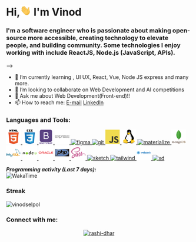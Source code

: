 

<h1 align="left">Hi,<img src="https://raw.githubusercontent.com/ABSphreak/ABSphreak/master/gifs/Hi.gif" width="30px" /> I'm Vinod</h1>
<h3 align="left"> I'm a software engineer who is passionate about making open-source more accessible, creating technology to elevate people, and building community. Some technologies I enjoy working with include ReactJS, Node.js (JavaScript, APIs). </h3>

<!-- <p align="left"> <img src="https://komarev.com/ghpvc/?username=Rashi1997&label=Profile%20views&color=0e75b6&style=flat" alt="" /> </p> -->

<!-- Here are some ideas to get you started:
--> -->

<!-- - 😻 I recently won the coderHack competition !.
- 🔭 I’m currently exploring AI and Web-Development, looking for opportunities to contribute to open source -->
- 🌱 I’m currently learning , UI UX, React, Vue, Node JS express and many more.
- 👯 I’m looking to collaborate on Web Development and AI competitions
- 💬 Ask me about Web Development(Front-end)!!
- 📫 How to reach me: [E-mail](mailto:vinodselpol@gmail.com?subject=[GitHub]%20Source%20Readme) [LinkedIn](https://www.linkedin.com/in/vinod-selpol/)

<h3 align="left">Languages and Tools:</h3>
<p align="left"> <a href="https://www.w3.org/html/" target="_blank"> <img src="https://raw.githubusercontent.com/devicons/devicon/master/icons/html5/html5-original-wordmark.svg" alt="html5" width="40" height="40"/> </a>  <a href="https://www.w3schools.com/css/" target="_blank"> <img src="https://raw.githubusercontent.com/devicons/devicon/master/icons/css3/css3-original-wordmark.svg" alt="css3" width="40" height="40"/> </a> <a href="https://getbootstrap.com" target="_blank"> <img src="https://raw.githubusercontent.com/devicons/devicon/master/icons/bootstrap/bootstrap-plain-wordmark.svg" alt="bootstrap" width="40" height="40"/> </a> <a href="https://expressjs.com" target="_blank"> <img src="https://raw.githubusercontent.com/devicons/devicon/master/icons/express/express-original-wordmark.svg" alt="express" width="40" height="40"/> </a> <a href="https://www.figma.com/" target="_blank"> <img src="https://www.vectorlogo.zone/logos/figma/figma-icon.svg" alt="figma" width="40" height="40"/> </a> </a> <a href="https://git-scm.com/" target="_blank"> <img src="https://www.vectorlogo.zone/logos/git-scm/git-scm-icon.svg" alt="git" width="40" height="40"/> </a>  <a href="https://developer.mozilla.org/en-US/docs/Web/JavaScript" target="_blank"> <img src="https://raw.githubusercontent.com/devicons/devicon/master/icons/javascript/javascript-original.svg" alt="javascript" width="40" height="40"/> </a> <a href="https://www.linux.org/" target="_blank"> <img src="https://raw.githubusercontent.com/devicons/devicon/master/icons/linux/linux-original.svg" alt="linux" width="40" height="40"/> </a> <a href="https://materializecss.com/" target="_blank"> <img src="https://raw.githubusercontent.com/prplx/svg-logos/5585531d45d294869c4eaab4d7cf2e9c167710a9/svg/materialize.svg" alt="materialize" width="40" height="40"/> </a> <a href="https://www.mongodb.com/" target="_blank"> <img src="https://raw.githubusercontent.com/devicons/devicon/master/icons/mongodb/mongodb-original-wordmark.svg" alt="mongodb" width="40" height="40"/> </a> <a href="https://www.mysql.com/" target="_blank"> <img src="https://raw.githubusercontent.com/devicons/devicon/master/icons/mysql/mysql-original-wordmark.svg" alt="mysql" width="40" height="40"/> </a> <a href="https://nodejs.org" target="_blank"> <img src="https://raw.githubusercontent.com/devicons/devicon/master/icons/nodejs/nodejs-original-wordmark.svg" alt="nodejs" width="40" height="40"/> </a> <a href="https://www.oracle.com/" target="_blank"> <img src="https://raw.githubusercontent.com/devicons/devicon/master/icons/oracle/oracle-original.svg" alt="oracle" width="40" height="40"/> </a> <a href="https://www.php.net" target="_blank"> <img src="https://raw.githubusercontent.com/devicons/devicon/master/icons/php/php-original.svg" alt="php" width="40" height="40"/> <a href="https://sass-lang.com" target="_blank"> <img src="https://raw.githubusercontent.com/devicons/devicon/master/icons/sass/sass-original.svg" alt="sass" width="40" height="40"/> </a> <a href="https://www.sketch.com/" target="_blank"> <img src="https://www.vectorlogo.zone/logos/sketchapp/sketchapp-icon.svg" alt="sketch" width="40" height="40"/> </a> <a href="https://tailwindcss.com/" target="_blank"> <img src="https://www.vectorlogo.zone/logos/tailwindcss/tailwindcss-icon.svg" alt="tailwind" width="40" height="40"/> </a> <a href="https://webpack.js.org" target="_blank"> <img src="https://raw.githubusercontent.com/devicons/devicon/d00d0969292a6569d45b06d3f350f463a0107b0d/icons/webpack/webpack-original-wordmark.svg" alt="webpack" width="40" height="40"/> </a> <a href="https://www.adobe.com/products/xd.html" target="_blank"> <img src="https://cdn.worldvectorlogo.com/logos/adobe-xd.svg" alt="xd" width="40" height="40"/> </a> </p>

<!-- <h3 align="left">Github Stats </h3>
<p>&nbsp;<img align="center" src="https://github-readme-stats.vercel.app/api?username=vinodselpol&show_icons=true&locale=en" alt="vinodselpol" /></p> -->

<b><em>Programming activity (Last 7 days):</em></b> <br/>
    <img src="https://github-readme-stats.vercel.app/api/wakatime?username=vinodkrishnaselpol" alt="WakaTime" />
  </p>
</div>
<h3 align="left">Streak</h3>
<p><img align="center" src="https://github-readme-streak-stats.herokuapp.com/?user=vinodselpol&" alt="vinodselpol" /></p>

<h3 align="left">Connect with me:</h3>
<p align="center">
<a href="https://www.linkedin.com/in/vinod-selpol/" target="blank"><img align="center" src="https://cdn.jsdelivr.net/npm/simple-icons@3.0.1/icons/linkedin.svg" alt="rashi-dhar" height="30" width="40" /></a>
</p>
